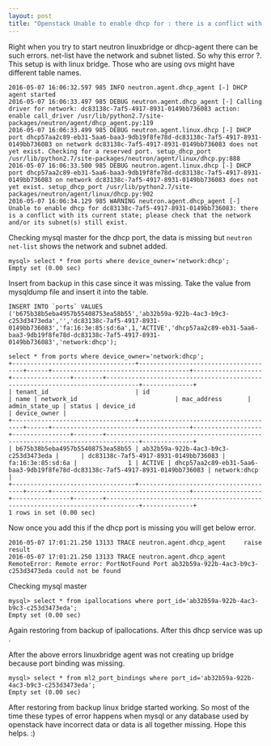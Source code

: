 ```yaml
---
layout: post
title: "Openstack Unable to enable dhcp for : there is a conflict with its current state; please check that the network and/or its subnet(s) still exist"
---
```


Right when you try to start neutron linuxbridge or dhcp-agent there can be such errors. net-list have the network and subnet listed. So why this error ?. This setup is with linux bridge. Those who are using ovs might have different table names. 

~~~
2016-05-07 16:06:32.597 985 INFO neutron.agent.dhcp_agent [-] DHCP agent started
2016-05-07 16:06:33.497 985 DEBUG neutron.agent.dhcp_agent [-] Calling driver for network: dc83138c-7af5-4917-8931-0149bb736083 action: enable call_driver /usr/lib/python2.7/site-packages/neutron/agent/dhcp_agent.py:119
2016-05-07 16:06:33.499 985 DEBUG neutron.agent.linux.dhcp [-] DHCP port dhcp57aa2c89-eb31-5aa6-baa3-9db19f8fe78d-dc83138c-7af5-4917-8931-0149bb736083 on network dc83138c-7af5-4917-8931-0149bb736083 does not yet exist. Checking for a reserved port. setup_dhcp_port /usr/lib/python2.7/site-packages/neutron/agent/linux/dhcp.py:888
2016-05-07 16:06:33.500 985 DEBUG neutron.agent.linux.dhcp [-] DHCP port dhcp57aa2c89-eb31-5aa6-baa3-9db19f8fe78d-dc83138c-7af5-4917-8931-0149bb736083 on network dc83138c-7af5-4917-8931-0149bb736083 does not yet exist. setup_dhcp_port /usr/lib/python2.7/site-packages/neutron/agent/linux/dhcp.py:902
2016-05-07 16:06:34.129 985 WARNING neutron.agent.dhcp_agent [-] Unable to enable dhcp for dc83138c-7af5-4917-8931-0149bb736083: there is a conflict with its current state; please check that the network and/or its subnet(s) still exist.
~~~

Checking mysql master for the dhcp port, the data is missing but `neutron net-list` shows the network and subnet added. 

~~~
mysql> select * from ports where device_owner='network:dhcp';
Empty set (0.00 sec)
~~~

Insert from backup in this case since it was missing. Take the value from mysqldump file and insert it into the table. 

~~~
INSERT INTO `ports` VALUES ('b675b38b5eba4957b55408753ea58b55','ab32b59a-922b-4ac3-b9c3-c253d3473eda','','dc83138c-7af5-4917-8931-0149bb736083','fa:16:3e:85:sd:6a',1,'ACTIVE','dhcp57aa2c89-eb31-5aa6-baa3-9db19f8fe78d-dc83138c-7af5-4917-8931-0149bb736083','network:dhcp');
~~~

~~~
select * from ports where device_owner='network:dhcp';
+----------------------------------+--------------------------------------+------+--------------------------------------+-------------------+----------------+--------+-------------------------------------------------------------------------------+--------------+
| tenant_id                        | id                                   | name | network_id                           | mac_address       | admin_state_up | status | device_id                                                                     | device_owner |
+----------------------------------+--------------------------------------+------+--------------------------------------+-------------------+----------------+--------+-------------------------------------------------------------------------------+--------------+
| b675b38b5eba4957b55408753ea58b55 | ab32b59a-922b-4ac3-b9c3-c253d3473eda |      | dc83138c-7af5-4917-8931-0149bb736083 | fa:16:3e:85:sd:6a |              1 | ACTIVE | dhcp57aa2c89-eb31-5aa6-baa3-9db19f8fe78d-dc83138c-7af5-4917-8931-0149bb736083 | network:dhcp |
+----------------------------------+--------------------------------------+------+--------------------------------------+-------------------+----------------+--------+-------------------------------------------------------------------------------+--------------+
1 rows in set (0.00 sec)
~~~

Now once you add this if the dhcp port is missing you will get below error.

~~~
2016-05-07 17:01:21.250 13133 TRACE neutron.agent.dhcp_agent     raise result
2016-05-07 17:01:21.250 13133 TRACE neutron.agent.dhcp_agent RemoteError: Remote error: PortNotFound Port ab32b59a-922b-4ac3-b9c3-c253d3473eda could not be found
~~~

Checking mysql master 

~~~
mysql> select * from ipallocations where port_id='ab32b59a-922b-4ac3-b9c3-c253d3473eda';
Empty set (0.00 sec)
~~~

Again restoring from backup of ipallocations. After this dhcp service was up . 

After the above errors linuxbridge agent was not creating up bridge because port binding was missing.  

~~~
mysql> select * from ml2_port_bindings where port_id='ab32b59a-922b-4ac3-b9c3-c253d3473eda';
Empty set (0.00 sec)
~~~

After restoring from backup linux bridge started working. So most of the time these types of error happens when mysql or any database used by openstack have incorrect data or data is all together missing. Hope this helps. :)
